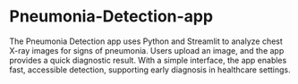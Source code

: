# Pneumonia-Detection-app
The Pneumonia Detection app uses Python and Streamlit to analyze chest X-ray images for signs of pneumonia. Users upload an image, and the app provides a quick diagnostic result. With a simple interface, the app enables fast, accessible detection, supporting early diagnosis in healthcare settings.
